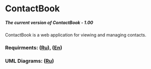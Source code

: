 # ContactBook
##### The current version of ContactBook - 1.00
ContactBook is a web application for viewing and managing contacts.
### Requirments: ([Ru](https://github.com/evgenyv13/ContBook/blob/master/docs/Project%20Documentation/SRS.md)), ([En](https://github.com/evgenyv13/ContBook/blob/master/docs/Project%20Documentation/SRS(EN).md))
### UML Diagrams: ([Ru](https://github.com/evgenyv13/ContBook/blob/master/docs/Project%20Documentation/UMLDiagrams/README.md))

